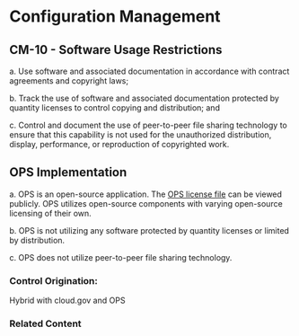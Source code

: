 # Configuration Management
## CM-10 - Software Usage Restrictions

a. Use software and associated documentation in accordance with contract agreements and copyright laws;

b. Track the use of software and associated documentation protected by quantity licenses to control copying and distribution; and

c. Control and document the use of peer-to-peer file sharing technology to ensure that this capability is not used for the unauthorized distribution, display, performance, or reproduction of copyrighted work.

## OPS Implementation

a. OPS is an open-source application. The [OPS license file](../../../LICENSE.md) can be viewed publicly. OPS utilizes open-source components with varying open-source licensing of their own.

b. OPS is not utilizing any software protected by quantity licenses or limited by distribution.

c. OPS does not utilize peer-to-peer file sharing technology.

### Control Origination:
Hybrid with cloud.gov and OPS

### Related Content
